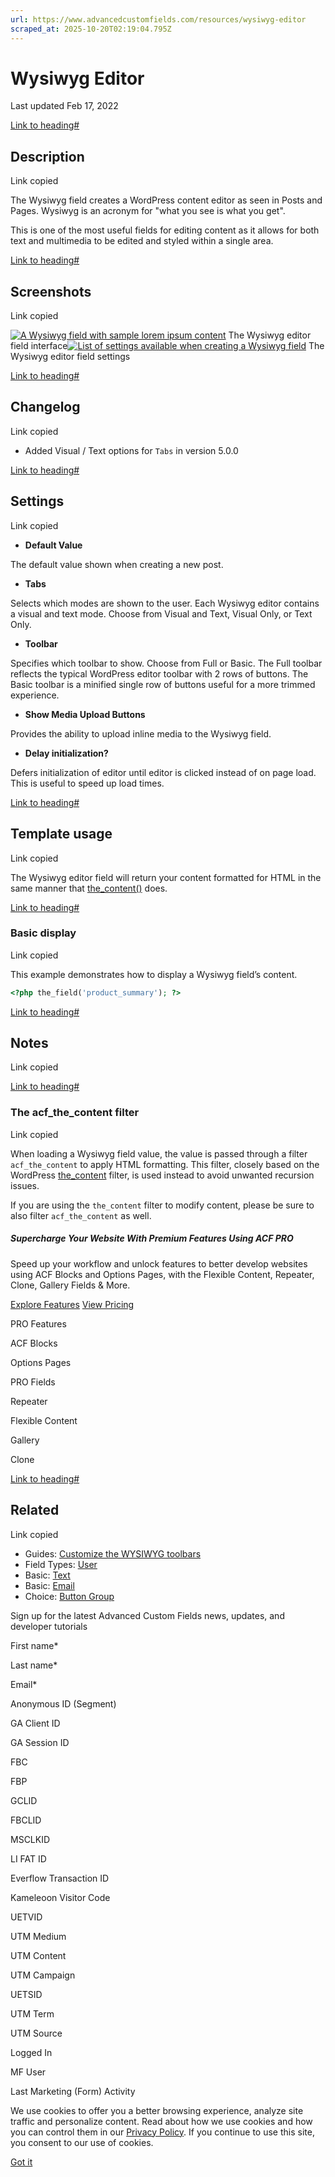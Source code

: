 ```yaml
---
url: https://www.advancedcustomfields.com/resources/wysiwyg-editor
scraped_at: 2025-10-20T02:19:04.795Z
---
```


# Wysiwyg Editor

Last updated Feb 17, 2022

[Link to heading#](https://www.advancedcustomfields.com/resources/wysiwyg-editor/#description)

## Description

Link copied

The Wysiwyg field creates a WordPress content editor as seen in Posts and Pages. Wysiwyg is an acronym for "what you see is what you get".

This is one of the most useful fields for editing content as it allows for both text and multimedia to be edited and styled within a single area.

[Link to heading#](https://www.advancedcustomfields.com/resources/wysiwyg-editor/#screenshots)

## Screenshots

Link copied

[![A Wysiwyg field with sample lorem ipsum content](https://www.advancedcustomfields.com/wp-content/uploads/2013/02/acf-wysiwyg-field-interface.png)](https://www.advancedcustomfields.com/wp-content/uploads/2013/02/acf-wysiwyg-field-interface.png) The Wysiwyg editor field interface[![List of settings available when creating a Wysiwyg field](https://www.advancedcustomfields.com/wp-content/uploads/2013/02/acf-wysiwyg-field-settings-1.png)](https://www.advancedcustomfields.com/wp-content/uploads/2013/02/acf-wysiwyg-field-settings-1.png) The Wysiwyg editor field settings

[Link to heading#](https://www.advancedcustomfields.com/resources/wysiwyg-editor/#changelog)

## Changelog

Link copied

- Added Visual / Text options for `Tabs` in version 5.0.0

[Link to heading#](https://www.advancedcustomfields.com/resources/wysiwyg-editor/#settings)

## Settings

Link copied

- **Default Value**


The default value shown when creating a new post.

- **Tabs**


Selects which modes are shown to the user. Each Wysiwyg editor contains a visual and text mode. Choose from Visual and Text, Visual Only, or Text Only.

- **Toolbar**


Specifies which toolbar to show. Choose from Full or Basic. The Full toolbar reflects the typical WordPress editor toolbar with 2 rows of buttons. The Basic toolbar is a minified single row of buttons useful for a more trimmed experience.

- **Show Media Upload Buttons**


Provides the ability to upload inline media to the Wysiwyg field.

- **Delay initialization?**


Defers initialization of editor until editor is clicked instead of on page load. This is useful to speed up load times.


[Link to heading#](https://www.advancedcustomfields.com/resources/wysiwyg-editor/#template-usage)

## Template usage

Link copied

The Wysiwyg editor field will return your content formatted for HTML in the same manner that [the\_content()](https://developer.wordpress.org/reference/functions/the_content/) does.

[Link to heading#](https://www.advancedcustomfields.com/resources/wysiwyg-editor/#basic-display)

### Basic display

Link copied

This example demonstrates how to display a Wysiwyg field’s content.

```php
<?php the_field('product_summary'); ?>
```

[Link to heading#](https://www.advancedcustomfields.com/resources/wysiwyg-editor/#notes)

## Notes

Link copied

[Link to heading#](https://www.advancedcustomfields.com/resources/wysiwyg-editor/#the-acfthecontent-filter)

### The acf\_the\_content filter

Link copied

When loading a Wysiwyg field value, the value is passed through a filter `acf_the_content` to apply HTML formatting. This filter, closely based on the WordPress [the\_content](https://codex.wordpress.org/Plugin_API/Filter_Reference/the_content) filter, is used instead to avoid unwanted recursion issues.

If you are using the `the_content` filter to modify content, please be sure to also filter `acf_the_content` as well.

##### Supercharge Your Website With Premium Features Using ACF PRO

Speed up your workflow and unlock features to better develop websites using ACF Blocks and Options Pages, with the Flexible Content, Repeater,
Clone, Gallery Fields & More.


[Explore Features](https://www.advancedcustomfields.com/pro/) [View Pricing](https://www.advancedcustomfields.com/pro/#pricing-table/)

PRO Features

ACF Blocks

Options Pages

PRO Fields

Repeater

Flexible Content

Gallery

Clone

[Link to heading#](https://www.advancedcustomfields.com/resources/wysiwyg-editor/#related)

## Related

Link copied

- Guides: [Customize the WYSIWYG toolbars](https://www.advancedcustomfields.com/resources/customize-the-wysiwyg-toolbars/)
- Field Types: [User](https://www.advancedcustomfields.com/resources/user/)
- Basic: [Text](https://www.advancedcustomfields.com/resources/text/)
- Basic: [Email](https://www.advancedcustomfields.com/resources/email/)
- Choice: [Button Group](https://www.advancedcustomfields.com/resources/button-group/)

Sign up for the latest Advanced Custom Fields news, updates, and developer tutorials

First name\*

Last name\*

Email\*

Anonymous ID (Segment)

GA Client ID

GA Session ID

FBC

FBP

GCLID

FBCLID

MSCLKID

LI FAT ID

Everflow Transaction ID

Kameleoon Visitor Code

UETVID

UTM Medium

UTM Content

UTM Campaign

UETSID

UTM Term

UTM Source

Logged In

MF User

Last Marketing (Form) Activity

We use cookies to offer you a better browsing experience, analyze site traffic and personalize content. Read about how we use cookies and how you can control them in our [Privacy Policy](https://wpengine.com/legal/privacy/). If you continue to use this site, you consent to our use of cookies.

[Got it](https://www.advancedcustomfields.com/resources/wysiwyg-editor/#)
